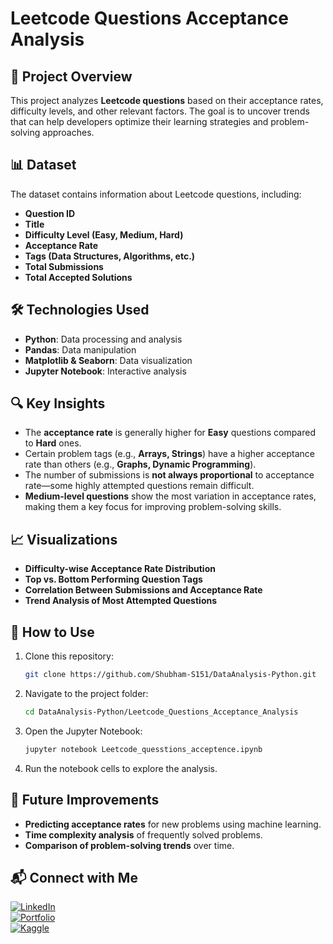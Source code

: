 # Leetcode Questions Acceptance Analysis

## 📌 Project Overview
This project analyzes **Leetcode questions** based on their acceptance rates, difficulty levels, and other relevant factors. The goal is to uncover trends that can help developers optimize their learning strategies and problem-solving approaches.

## 📊 Dataset
The dataset contains information about Leetcode questions, including:
- **Question ID**
- **Title**
- **Difficulty Level (Easy, Medium, Hard)**
- **Acceptance Rate**
- **Tags (Data Structures, Algorithms, etc.)**
- **Total Submissions**
- **Total Accepted Solutions**

## 🛠️ Technologies Used
- **Python**: Data processing and analysis
- **Pandas**: Data manipulation
- **Matplotlib & Seaborn**: Data visualization
- **Jupyter Notebook**: Interactive analysis

## 🔍 Key Insights
- The **acceptance rate** is generally higher for **Easy** questions compared to **Hard** ones.
- Certain problem tags (e.g., **Arrays, Strings**) have a higher acceptance rate than others (e.g., **Graphs, Dynamic Programming**).
- The number of submissions is **not always proportional** to acceptance rate—some highly attempted questions remain difficult.
- **Medium-level questions** show the most variation in acceptance rates, making them a key focus for improving problem-solving skills.

## 📈 Visualizations
- **Difficulty-wise Acceptance Rate Distribution**
- **Top vs. Bottom Performing Question Tags**
- **Correlation Between Submissions and Acceptance Rate**
- **Trend Analysis of Most Attempted Questions**

## 🚀 How to Use
1. Clone this repository:
   ```bash
   git clone https://github.com/Shubham-S151/DataAnalysis-Python.git
   ```
2. Navigate to the project folder:
   ```bash
   cd DataAnalysis-Python/Leetcode_Questions_Acceptance_Analysis
   ```
3. Open the Jupyter Notebook:
   ```bash
   jupyter notebook Leetcode_quesstions_acceptence.ipynb
   ```
4. Run the notebook cells to explore the analysis.

## 📌 Future Improvements
- **Predicting acceptance rates** for new problems using machine learning.
- **Time complexity analysis** of frequently solved problems.
- **Comparison of problem-solving trends** over time.

## 📬 Connect with Me
[![LinkedIn](https://img.shields.io/badge/LinkedIn-%230077B5.svg?style=for-the-badge&logo=linkedin&logoColor=white)](https://www.linkedin.com/in/shubham-data-science/)  
[![Portfolio](https://img.shields.io/badge/Portfolio-%23000000.svg?style=for-the-badge&logo=firefox&logoColor=white)](https://sites.google.com/view/shubham-sharma-portfolio/home)  
[![Kaggle](https://img.shields.io/badge/Kaggle-%23007ACC.svg?style=for-the-badge&logo=kaggle&logoColor=white)](https://www.kaggle.com/shubhamsharmadata)
